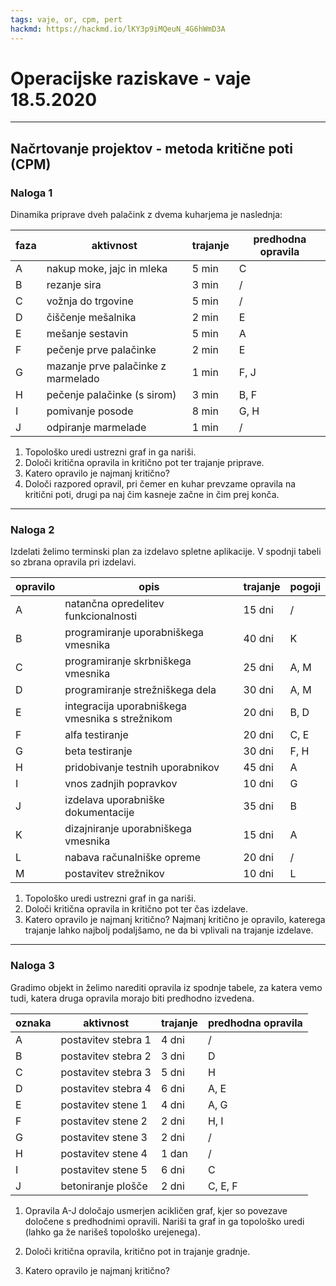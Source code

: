 ```yaml
---
tags: vaje, or, cpm, pert
hackmd: https://hackmd.io/lKY3p9iMQeuN_4G6hWmD3A
---
```

# Operacijske raziskave - vaje 18.5.2020

---

## Načrtovanje projektov - metoda kritične poti (CPM)

### Naloga 1

Dinamika priprave dveh palačink z dvema kuharjema je naslednja:

| faza | aktivnost | trajanje | predhodna opravila |
| ---- | --------- | -------- | ------------------ |
| A | nakup moke, jajc in mleka | 5 min | C |
| B | rezanje sira | 3 min | / |
| C | vožnja do trgovine | 5 min | / |
| D | čiščenje mešalnika | 2 min | E |
| E | mešanje sestavin | 5 min | A |
| F | pečenje prve palačinke | 2 min | E |
| G | mazanje prve palačinke z marmelado | 1 min | F, J |
| H | pečenje palačinke (s sirom) | 3 min | B, F |
| I | pomivanje posode | 8 min | G, H |
| J | odpiranje marmelade | 1 min | / |

1. Topološko uredi ustrezni graf in ga nariši.
2. Določi kritična opravila in kritično pot ter trajanje priprave.
3. Katero opravilo je najmanj kritično?
4. Določi razpored opravil, pri čemer en kuhar prevzame opravila na kritični poti, drugi pa naj čim kasneje začne in čim prej konča.

---

### Naloga 2

Izdelati želimo terminski plan za izdelavo spletne aplikacije. V spodnji tabeli so zbrana opravila pri izdelavi.

| opravilo | opis | trajanje | pogoji |
| -------- | ---- | -------- | ------ |
| A | natančna opredelitev funkcionalnosti | 15 dni | / |
| B | programiranje uporabniškega vmesnika | 40 dni | K |
| C | programiranje skrbniškega vmesnika | 25 dni | A, M |
| D | programiranje strežniškega dela | 30 dni | A, M |
| E | integracija uporabniškega vmesnika s strežnikom | 20 dni | B, D |
| F | alfa testiranje | 20 dni | C, E |
| G | beta testiranje | 30 dni | F, H |
| H | pridobivanje testnih uporabnikov | 45 dni | A |
| I | vnos zadnjih popravkov | 10 dni | G |
| J | izdelava uporabniške dokumentacije | 35 dni | B |
| K | dizajniranje uporabniškega vmesnika | 15 dni | A |
| L | nabava računalniške opreme | 20 dni | / |
| M | postavitev strežnikov | 10 dni | L |

1. Topološko uredi ustrezni graf in ga nariši.
2. Določi kritična opravila in kritično pot ter čas izdelave.
3. Katero opravilo je najmanj kritično? Najmanj kritično je opravilo, katerega trajanje lahko najbolj podaljšamo, ne da bi vplivali na trajanje izdelave.

---

### Naloga 3

Gradimo objekt in želimo narediti opravila iz spodnje tabele, za katera vemo tudi, katera druga opravila morajo biti predhodno izvedena.

| oznaka | aktivnost | trajanje | predhodna opravila |
| ------ | --------- | ------- | ------------------ |
| A | postavitev stebra 1 | 4 dni | / |
| B | postavitev stebra 2 | 3 dni | D |
| C | postavitev stebra 3 | 5 dni | H |
| D | postavitev stebra 4 | 6 dni | A, E |
| E | postavitev stene 1 | 4 dni | A, G |
| F | postavitev stene 2 | 2 dni | H, I |
| G | postavitev stene 3 | 2 dni | / |
| H | postavitev stene 4 | 1 dan | / |
| I | postavitev stene 5 | 6 dni | C |
| J | betoniranje plošče | 2 dni | C, E, F |

1. Opravila A-J določajo usmerjen acikličen graf, kjer so povezave določene s predhodnimi opravili. Nariši ta graf in ga topološko uredi (lahko ga že narišeš topološko urejenega).

2. Določi kritična opravila, kritično pot in trajanje gradnje.

3. Katero opravilo je najmanj kritično?
